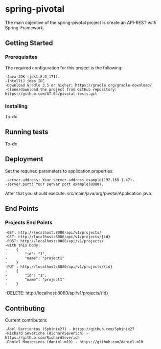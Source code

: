 # spring-pivotal

The main objective of the spring-pivotal project is create an API-REST with Spring-Framework.

## Getting Started

### Prerequisites

The required configuration for this project is the following:

    -Java JDK (jdk1.8.0_171).
    -IntelliJ idea IDE.
    -Download Gradle 3.5 or higher: https://gradle.org/gradle-download/
    -Clone/download the project from GitHub repository: https://github.com/AT-04/pivotal-tests.git

### Installing

To-do

## Running tests

To-do

## Deployment

Set the required parameters to application.properties:

    -server.address: Your server address example(192.168.1.47).
    -server.port: Your server port example(8080).

After that you should execute: src/main/java/org/pivotal/Application.java.

## End Points

### Projects End Points
    -GET: http://localhost:8080/api/v1/projects/
    -GET: http://localhost:8080/api/v1/projects/{id}
    -POST: http://localhost:8080/api/v1/projects/
    -with this body:
    -    {
    -        "id": "1",
    -        "name": "project1"
    -    }
    -PUT : http://localhost:8080/api/v1/projects/{id}
    -    {
    -        "id": "1",
    -        "name": "project1"
    -    }
-DELETE: http://localhost:8080/api/v1/projects/{id}


## Contributing

Current contributors:

    -Abel Barrientos (Sphinix27) - https://github.com/Sphinix27
    -Richard Severiche (RichardSeverich) - https://github.com/RichardSeverich
    -Daniel Montecinos (daniel-m10) - https://github.com/daniel-m10
